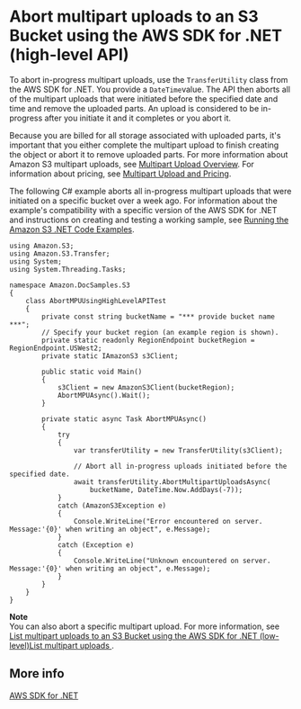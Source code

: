 # Abort multipart uploads to an S3 Bucket using the AWS SDK for \.NET \(high\-level API\)<a name="HLAbortDotNet"></a>

To abort in\-progress  multipart uploads, use the `TransferUtility` class from the AWS SDK for \.NET\. You provide a `DateTime`value\. The API then aborts all of the multipart uploads that were initiated before the specified date and time and remove the uploaded parts\. An upload is considered to be in\-progress after you initiate it and it completes or you abort it\. 

Because you are billed for all storage associated with uploaded parts, it's important that you either complete the multipart upload to finish creating the object or abort it to remove uploaded parts\. For more information about Amazon S3 multipart uploads, see [Multipart Upload Overview](mpuoverview.md)\. For information about pricing, see [Multipart Upload and Pricing](mpuoverview.md#mpuploadpricing)\.

The following C\# example aborts all in\-progress multipart uploads that were initiated on a specific bucket over a week ago\. For information about the example's compatibility with a specific version of the AWS SDK for \.NET and instructions on creating and testing a working sample, see [Running the Amazon S3 \.NET Code Examples](UsingTheMPDotNetAPI.md#TestingDotNetApiSamples)\.

```
using Amazon.S3;
using Amazon.S3.Transfer;
using System;
using System.Threading.Tasks;

namespace Amazon.DocSamples.S3
{
    class AbortMPUUsingHighLevelAPITest
    {
        private const string bucketName = "*** provide bucket name ***";
        // Specify your bucket region (an example region is shown).
        private static readonly RegionEndpoint bucketRegion = RegionEndpoint.USWest2;
        private static IAmazonS3 s3Client;

        public static void Main()
        {
            s3Client = new AmazonS3Client(bucketRegion);
            AbortMPUAsync().Wait();
        }

        private static async Task AbortMPUAsync()
        {
            try
            {
                var transferUtility = new TransferUtility(s3Client);

                // Abort all in-progress uploads initiated before the specified date.
                await transferUtility.AbortMultipartUploadsAsync(
                    bucketName, DateTime.Now.AddDays(-7));
            }
            catch (AmazonS3Exception e)
            {
                Console.WriteLine("Error encountered on server. Message:'{0}' when writing an object", e.Message);
            }
            catch (Exception e)
            {
                Console.WriteLine("Unknown encountered on server. Message:'{0}' when writing an object", e.Message);
            }
        } 
    }
}
```

**Note**  
You can also abort a specific multipart upload\. For more information, see [List multipart uploads to an S3 Bucket using the AWS SDK for \.NET \(low\-level\)List multipart uploads ](LLlistMPuploadsDotNet.md)\. 

## More info<a name="HLAbortDotNet-more-info"></a>

[AWS SDK for \.NET](https://aws.amazon.com/sdk-for-net/)